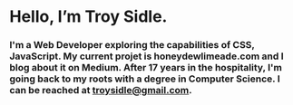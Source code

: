 # Hello, I’m Troy Sidle.
### I'm a Web Developer exploring the capabilities of CSS, JavaScript. My current projet is honeydewlimeade.com and I blog about it on Medium. After 17 years in the hospitality, I'm going back to my roots with a degree in Computer Science. I can be reached at troysidle@gmail.com.
